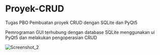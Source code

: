 # Proyek-CRUD
Tugas PBO Pembuatan proyek CRUD dengan SQLite dan PyQt5

Pemrograman GUI terhubung dengan database SQLite menggunakan ui PyQt5 dan melakukan pengoperasian CRUD

![Screenshot_2](https://user-images.githubusercontent.com/108977070/178137998-0f1a5ebc-c225-4d85-b26d-d1f8b146619c.png)
